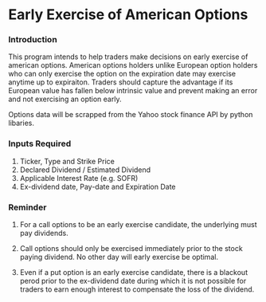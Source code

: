 # Early Exercise of American Options

### Introduction

This program intends to help traders make decisions on early exercise of american options. American options holders unlike European option holders who can only exercise the option on the expiration date may exercise anytime up to expiraiton. Traders should capture the advantage if its European value has fallen below intrinsic value and prevent making an error and not exercising an option early.

Options data will be scrapped from the Yahoo stock finance API by python libaries.

### Inputs Required

1. Ticker, Type and Strike Price
2. Declared Dividend / Estimated Dividend
3. Applicable Interest Rate (e.g. SOFR)
4. Ex-dividend date, Pay-date and Expiration Date

### Reminder

1. For a call options to be an early exercise candidate, the underlying must pay dividends.

2. Call options should only be exercised immediately prior to the stock paying dividend. No other day will early exercise be optimal.

3. Even if a put option is an early exercise candidate, there is a blackout perod prior to the ex-dividend date during which it is not possible for traders to earn enough interest to compensate the loss of the dividend.
